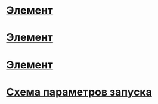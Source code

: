 # [Элемент <requiredRuntime>](requiredruntime-element.md)
# [Элемент <startup>](startup-element.md)
# [Элемент <supportedRuntime>](supportedruntime-element.md)
# [Схема параметров запуска](index.md)
